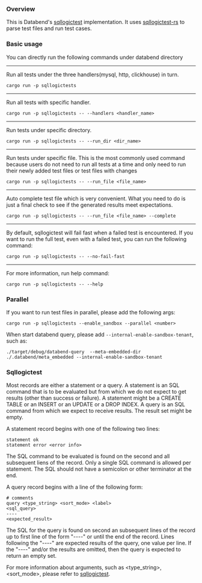 ### Overview
This is Databend's [sqllogictest](https://www.sqlite.org/sqllogictest/doc/trunk/about.wiki) implementation. It uses [sqllogictest-rs](https://github.com/risinglightdb/sqllogictest-rs) to parse test files and run test cases.

### Basic usage
You can directly run the following commands under databend directory

---
Run all tests under the three handlers(mysql, http, clickhouse) in turn.
```shell
cargo run -p sqllogictests
```
---
Run all tests with specific handler.
```shell
cargo run -p sqllogictests -- --handlers <handler_name>
```
---
Run tests under specific directory.

```shell
cargo run -p sqllogictests -- --run_dir <dir_name>
```
---
Run tests under specific file. This is the most commonly used command because users do not need to run all tests at a time and only need to run their newly added test files or test files with changes
```shell
cargo run -p sqllogictests -- --run_file <file_name>
```
---
Auto complete test file which is very convenient. What you need to do is just a final check to see if the generated results meet expectations.
```
cargo run -p sqllogictests -- --run_file <file_name> --complete
```
---
By default, sqllogictest will fail fast when a failed test is encountered. If you want to run the full test, even with a failed test, you can run the following command:
```
cargo run -p sqllogictests -- --no-fail-fast
```
---
For more information, run help command:
```shell
cargo run -p sqllogictests -- --help
```

### Parallel
If you want to run test files in parallel, please add the following args:
```shell
cargo run -p sqllogictests --enable_sandbox --parallel <number>
```

When start databend query, please add `--internal-enable-sandbox-tenant`, such as:
```shell
./target/debug/databend-query  --meta-embedded-dir ./.databend/meta_embedded --internal-enable-sandbox-tenant
```

### Sqllogictest
Most records are either a statement or a query. A statement is an SQL command that is to be evaluated but from which we do not expect to get results (other than success or failure). A statement might be a CREATE TABLE or an INSERT or an UPDATE or a DROP INDEX. A query is an SQL command from which we expect to receive results. The result set might be empty.

A statement record begins with one of the following two lines:
```
statement ok
statement error <error info>
```
The SQL command to be evaluated is found on the second and all subsequent liens of the record. Only a single SQL command is allowed per statement. The SQL should not have a semicolon or other terminator at the end.

A query record begins with a line of the following form:
```
# comments
query <type_string> <sort_mode> <label>
<sql_query>
----
<expected_result>
```
The SQL for the query is found on second an subsequent lines of the record up to first line of the form "----" or until the end of the record. Lines following the "----" are expected results of the query, one value per line. If the "----" and/or the results are omitted, then the query is expected to return an empty set.

For more information about arguments, such as <type_string>, <sort_mode>, <label> please refer to [sqllogictest](https://www.sqlite.org/sqllogictest/doc/trunk/about.wiki).

